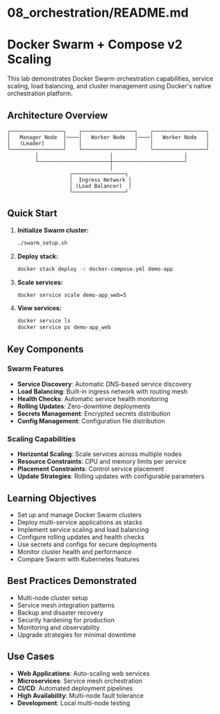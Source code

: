 # 08_orchestration/README.md

# Docker Swarm + Compose v2 Scaling

This lab demonstrates Docker Swarm orchestration capabilities, service scaling, load balancing, and cluster management using Docker's native orchestration platform.

## Architecture Overview

```
┌─────────────────┐    ┌─────────────────┐    ┌─────────────────┐
│   Manager Node  │────│   Worker Node   │────│   Worker Node   │
│   (Leader)      │    │                 │    │                 │
└─────────────────┘    └─────────────────┘    └─────────────────┘
         │                       │                       │
         └───────────────────────┼───────────────────────┘
                                 │
                    ┌─────────────────┐
                    │  Ingress Network │
                    │ (Load Balancer)  │
                    └─────────────────┘
```

## Quick Start

1. **Initialize Swarm cluster:**

   ```bash
   ./swarm_setup.sh
   ```

2. **Deploy stack:**

   ```bash
   docker stack deploy -c docker-compose.yml demo-app
   ```

3. **Scale services:**

   ```bash
   docker service scale demo-app_web=5
   ```

4. **View services:**
   ```bash
   docker service ls
   docker service ps demo-app_web
   ```

## Key Components

### Swarm Features

- **Service Discovery**: Automatic DNS-based service discovery
- **Load Balancing**: Built-in ingress network with routing mesh
- **Health Checks**: Automatic service health monitoring
- **Rolling Updates**: Zero-downtime deployments
- **Secrets Management**: Encrypted secrets distribution
- **Config Management**: Configuration file distribution

### Scaling Capabilities

- **Horizontal Scaling**: Scale services across multiple nodes
- **Resource Constraints**: CPU and memory limits per service
- **Placement Constraints**: Control service placement
- **Update Strategies**: Rolling updates with configurable parameters

## Learning Objectives

- Set up and manage Docker Swarm clusters
- Deploy multi-service applications as stacks
- Implement service scaling and load balancing
- Configure rolling updates and health checks
- Use secrets and configs for secure deployments
- Monitor cluster health and performance
- Compare Swarm with Kubernetes features

## Best Practices Demonstrated

- Multi-node cluster setup
- Service mesh integration patterns
- Backup and disaster recovery
- Security hardening for production
- Monitoring and observability
- Upgrade strategies for minimal downtime

## Use Cases

- **Web Applications**: Auto-scaling web services
- **Microservices**: Service mesh orchestration
- **CI/CD**: Automated deployment pipelines
- **High Availability**: Multi-node fault tolerance
- **Development**: Local multi-node testing
